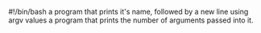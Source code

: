 #!/bin/bash
a program that prints it's name, followed by a new line using argv values
a program that prints the number of arguments passed into it.
